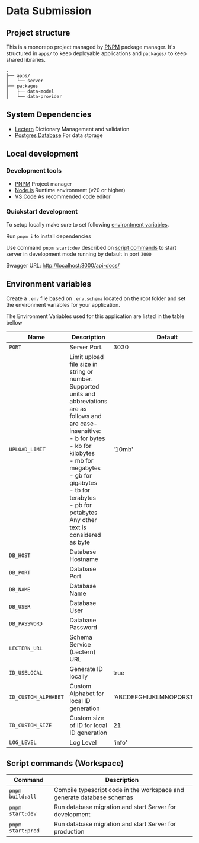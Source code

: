 # Data Submission

## Project structure

This is a monorepo project managed by [PNPM](https://pnpm.io/) package manager. It's structured in `apps/` to keep deployable applications and `packages/` to keep shared libraries.

```
.
├── apps/
│   └── server
├── packages
│   ├── data-model
│   └── data-provider
```

## System Dependencies

- [Lectern](https://github.com/overture-stack/lectern) Dictionary Management and validation
- [Postgres Database](https://www.postgresql.org/) For data storage

## Local development

### Development tools

- [PNPM](https://pnpm.io/) Project manager
- [Node.js](https://nodejs.org/en) Runtime environment (v20 or higher)
- [VS Code](https://code.visualstudio.com/) As recommended code editor

### Quickstart development

To setup locally make sure to set following [environtment variables](#environment-variables).

Run `pnpm i` to install dependencies

Use command `pnpm start:dev` described on [script commands](#script-commands-workspace) to start server in development mode running by default in port `3000`

Swagger URL: [http://localhost:3000/api-docs/](http://localhost:3000/api-docs/)

## Environment variables

Create a `.env` file based on `.env.schema` located on the root folder and set the environment variables for your application.

The Environment Variables used for this application are listed in the table bellow

| Name                 | Description                                                                                                                                                                                                                                                                                          | Default                      |
| -------------------- | ---------------------------------------------------------------------------------------------------------------------------------------------------------------------------------------------------------------------------------------------------------------------------------------------------- | ---------------------------- |
| `PORT`               | Server Port.                                                                                                                                                                                                                                                                                         | 3030                         |
| `UPLOAD_LIMIT`       | Limit upload file size in string or number. <br>Supported units and abbreviations are as follows and are case-insensitive: <br> - b for bytes<br> - kb for kilobytes<br>- mb for megabytes<br>- gb for gigabytes<br>- tb for terabytes<br>- pb for petabytes<br>Any other text is considered as byte | '10mb'                       |
| `DB_HOST`            | Database Hostname                                                                                                                                                                                                                                                                                    |                              |
| `DB_PORT`            | Database Port                                                                                                                                                                                                                                                                                        |                              |
| `DB_NAME`            | Database Name                                                                                                                                                                                                                                                                                        |                              |
| `DB_USER`            | Database User                                                                                                                                                                                                                                                                                        |                              |
| `DB_PASSWORD`        | Database Password                                                                                                                                                                                                                                                                                    |                              |
| `LECTERN_URL`        | Schema Service (Lectern) URL                                                                                                                                                                                                                                                                         |                              |
| `ID_USELOCAL`        | Generate ID locally                                                                                                                                                                                                                                                                                  | true                         |
| `ID_CUSTOM_ALPHABET` | Custom Alphabet for local ID generation                                                                                                                                                                                                                                                              | 'ABCDEFGHIJKLMNOPQRSTUVWXYZ' |
| `ID_CUSTOM_SIZE`     | Custom size of ID for local ID generation                                                                                                                                                                                                                                                            | 21                           |
| `LOG_LEVEL`          | Log Level                                                                                                                                                                                                                                                                                            | 'info'                       |

## Script commands (Workspace)

| Command           | Description                                                            |
| ----------------- | ---------------------------------------------------------------------- |
| `pnpm build:all`  | Compile typescript code in the workspace and generate database schemas |
| `pnpm start:dev`  | Run database migration and start Server for development                |
| `pnpm start:prod` | Run database migration and start Server for production                 |
